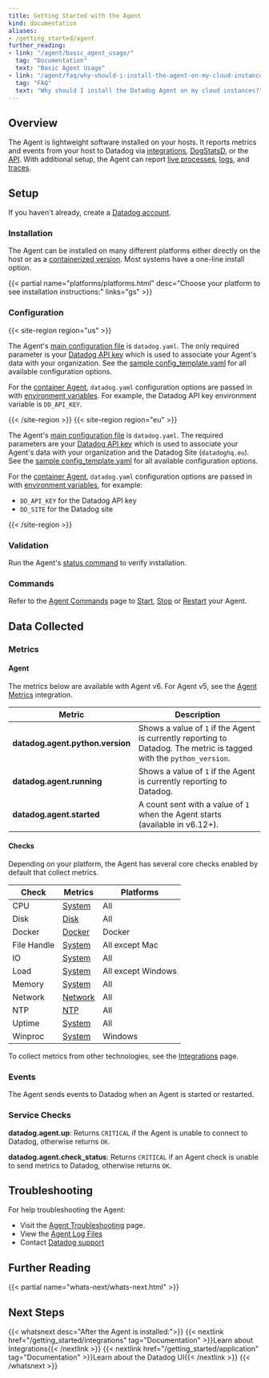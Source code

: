 ```yaml
---
title: Getting Started with the Agent
kind: documentation
aliases:
- /getting_started/agent
further_reading:
- link: "/agent/basic_agent_usage/"
  tag: "Documentation"
  text: "Basic Agent Usage"
- link: "/agent/faq/why-should-i-install-the-agent-on-my-cloud-instances/"
  tag: "FAQ"
  text: "Why should I install the Datadog Agent on my cloud instances?"
---
```


## Overview

The Agent is lightweight software installed on your hosts. It reports metrics and events from your host to Datadog via [integrations][1], [DogStatsD][2], or the [API][3]. With additional setup, the Agent can report [live processes][4], [logs][5], and [traces][6].

## Setup

If you haven't already, create a [Datadog account][7].

### Installation

The Agent can be installed on many different platforms either directly on the host or as a [containerized version][8]. Most systems have a one-line install option.

{{< partial name="platforms/platforms.html" desc="Choose your platform to see installation instructions:" links="gs" >}}

### Configuration

{{< site-region region="us" >}}

The Agent's [main configuration file][1] is `datadog.yaml`. The only required parameter is your [Datadog API key][2] which is used to associate your Agent's data with your organization. See the [sample config_template.yaml][3] for all available configuration options.

For the [container Agent][4], `datadog.yaml` configuration options are passed in with [environment variables][5]. For example, the Datadog API key environment variable is `DD_API_KEY`.

[1]: /agent/guide/agent-configuration-files/#agent-main-configuration-file
[2]: https://app.datadoghq.com/account/settings#api
[3]: https://github.com/DataDog/datadog-agent/blob/master/pkg/config/config_template.yaml
[4]: https://github.com/DataDog/datadog-agent/tree/master/Dockerfiles/agent
[5]: https://github.com/DataDog/datadog-agent/tree/master/Dockerfiles/agent#environment-variables
{{< /site-region >}}
{{< site-region region="eu" >}}

The Agent's [main configuration file][1] is `datadog.yaml`. The required parameters are your [Datadog API key][2] which is used to associate your Agent's data with your organization and the Datadog Site (`datadoghq.eu`). See the [sample config_template.yaml][3] for all available configuration options.

For the [container Agent][4], `datadog.yaml` configuration options are passed in with [environment variables][5], for example:

* `DD_API_KEY` for the Datadog API key
* `DD_SITE` for the Datadog site

[1]: /agent/guide/agent-configuration-files/#agent-main-configuration-file
[2]: https://app.datadoghq.eu/account/settings#api
[3]: https://github.com/DataDog/datadog-agent/blob/master/pkg/config/config_template.yaml
[4]: https://github.com/DataDog/datadog-agent/tree/master/Dockerfiles/agent
[5]: https://github.com/DataDog/datadog-agent/tree/master/Dockerfiles/agent#environment-variables
{{< /site-region >}}

### Validation

Run the Agent's [status command][9] to verify installation.

### Commands

Refer to the [Agent Commands][10] page to [Start][11], [Stop][12] or [Restart][13] your Agent.

## Data Collected

### Metrics

#### Agent

The metrics below are available with Agent v6. For Agent v5, see the [Agent Metrics][14] integration.

| Metric                           | Description                                                                                                          |
|----------------------------------|----------------------------------------------------------------------------------------------------------------------|
| **datadog.agent.python.version** | Shows a value of `1` if the Agent is currently reporting to Datadog. The metric is tagged with the `python_version`. |
| **datadog.agent.running**        | Shows a value of `1` if the Agent is currently reporting to Datadog.                                                 |
| **datadog.agent.started**        | A count sent with a value of `1` when the Agent starts (available in v6.12+).                                        |

#### Checks

Depending on your platform, the Agent has several core checks enabled by default that collect metrics.

| Check       | Metrics       | Platforms          |
|-------------|---------------|--------------------|
| CPU         | [System][15]  | All                |
| Disk        | [Disk][16]    | All                |
| Docker      | [Docker][17]  | Docker             |
| File Handle | [System][15]  | All except Mac     |
| IO          | [System][15]  | All                |
| Load        | [System][15]  | All except Windows |
| Memory      | [System][15]  | All                |
| Network     | [Network][18] | All                |
| NTP         | [NTP][19]     | All                |
| Uptime      | [System][15]  | All                |
| Winproc     | [System][15]  | Windows            |

To collect metrics from other technologies, see the [Integrations][20] page.

### Events

The Agent sends events to Datadog when an Agent is started or restarted.

### Service Checks

**datadog.agent.up**:
Returns `CRITICAL` if the Agent is unable to connect to Datadog, otherwise returns `OK`.

**datadog.agent.check_status**:
Returns `CRITICAL` if an Agent check is unable to send metrics to Datadog, otherwise returns `OK`.

## Troubleshooting

For help troubleshooting the Agent:

* Visit the [Agent Troubleshooting][21] page.
* View the [Agent Log Files][22]
* Contact [Datadog support][23]

## Further Reading

{{< partial name="whats-next/whats-next.html" >}}
<p>

## Next Steps

{{< whatsnext desc="After the Agent is installed:">}}
    {{< nextlink href="/getting_started/integrations" tag="Documentation" >}}Learn about Integrations{{< /nextlink >}}
    {{< nextlink href="/getting_started/application" tag="Documentation" >}}Learn about the Datadog UI{{< /nextlink >}}
{{< /whatsnext >}}

[1]: /integrations
[2]: /developers/metrics/dogstatsd_metrics_submission
[3]: /api
[4]: /infrastructure/process
[5]: /logs
[6]: /tracing
[7]: https://www.datadoghq.com
[8]: https://github.com/DataDog/datadog-agent/tree/master/Dockerfiles/agent
[9]: /agent/guide/agent-commands/#agent-status-and-information
[10]: /agent/guide/agent-commands
[11]: /agent/guide/agent-commands/#start-the-agent
[12]: /agent/guide/agent-commands/#stop-the-agent
[13]: /agent/guide/agent-commands/#restart-the-agent
[14]: /integrations/agent_metrics
[15]: /integrations/system/#metrics
[16]: /integrations/disk/#metrics
[17]: /integrations/docker_daemon/#metrics
[18]: /integrations/network/#metrics
[19]: /integrations/ntp/#metrics
[20]: /getting_started/integrations
[21]: /agent/troubleshooting
[22]: /agent/guide/agent-log-files
[23]: /help
